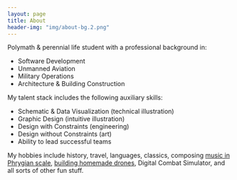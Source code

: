 ```yaml
---
layout: page
title: About
header-img: "img/about-bg.2.png"
---
```


Polymath & perennial life student with a professional background in:

 - Software Development
 - Unmanned Aviation
 - Military Operations
 - Architecture & Building Construction

My talent stack includes the following auxiliary skills:

 - Schematic & Data Visualization (technical illustration)
 - Graphic Design (intuitive illustration)
 - Design with Constraints (engineering)
 -  Design without Constraints (art)
 - Ability to lead successful teams

My hobbies include history, travel, languages, classics, composing [music in Phrygian scale](https://youtu.be/TrmER8MSEgo), [building homemade drones](https://youtu.be/Dy6FYWNopsE), Digital Combat Simulator, and all sorts of other fun stuff.
